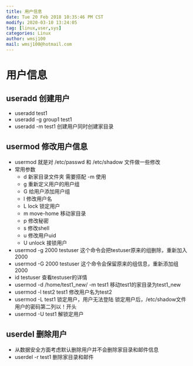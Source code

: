 ```yaml
---
title: 用户信息
date: Tue 20 Feb 2018 10:35:46 PM CST
modify: 2020-03-10 13:24:05 
tag: [linux,user,sys]
categories: Linux
author: wmsj100
mail: wmsj100@hotmail.com
---
```


# 用户信息

## useradd 创建用户
- useradd test1 
- useradd -g group1 test1
- useradd -m test1 创建用户同时创建家目录

## usermod 修改用户信息
- usermod 就是对 /etc/passwd 和 /etc/shadow 文件做一些修改
- 常用参数
    - d 新家目录文件夹 需要搭配 -m 使用
    - g 重新定义用户的用户组
    - G 给用户添加用户组
    - l 修改用户名
    - L lock 锁定用户
    - m move-home 移动家目录
    - p 修改秘密
    - s 修改shell
    - u 修改用户uid
    - U unlock 接锁用户
- usermod -g 2000  testuser 这个命令会把testuser原来的组删除，重新加入2000
- usermod -G 2000 testuser  这个命令会保留原来的组信息，重新添加组2000
- id testuser  查看testuser的详情
- usermod -d /home/test1_new/ -m test1 移动test1的家目录为test1_new
- usermod -l test2 test1 修改用户名为test2
- usermod -L test1 锁定用户，用户无法登陆 锁定用户后，/etc/shadow文件用户的密码第二列以！开头
- usermod -U test1 解锁定用户

## userdel 删除用户
- 从数据安全方面考虑默认删除用户并不会删除家目录和邮件信息
- userdel -r test1 删除家目录和邮件
